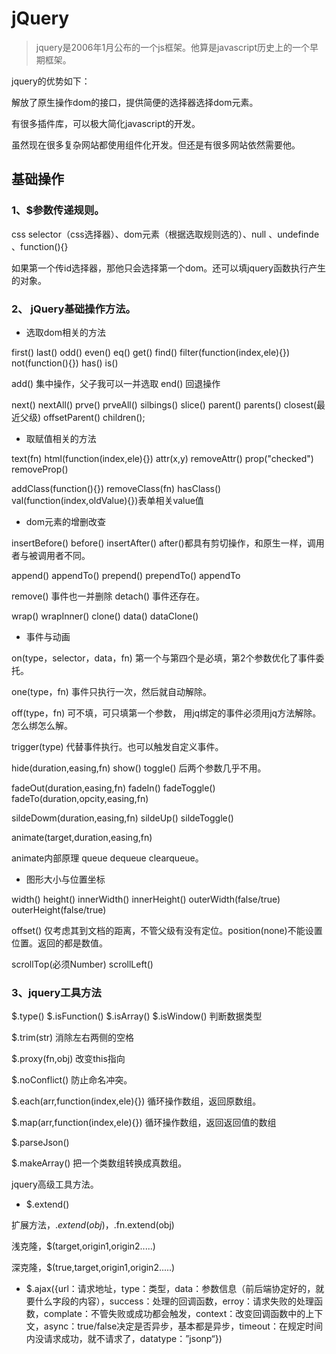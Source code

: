 # jQuery

> jquery是2006年1月公布的一个js框架。他算是javascript历史上的一个早期框架。

jquery的优势如下：

解放了原生操作dom的接口，提供简便的选择器选择dom元素。

有很多插件库，可以极大简化javascript的开发。

虽然现在很多复杂网站都使用组件化开发。但还是有很多网站依然需要他。



## 基础操作

### 1、$参数传递规则。

css selector（css选择器）、dom元素（根据选取规则选的）、null 、undefinde 、function(){}

如果第一个传id选择器，那他只会选择第一个dom。还可以填jquery函数执行产生的对象。

### 2、 jQuery基础操作方法。

- 选取dom相关的方法

first() last() odd() even() eq() get() find() filter(function(index,ele){}) not(function(){}) has() is()

add() 集中操作，父子我可以一并选取  end() 回退操作

next() nextAll() prve() prveAll()  silbings() slice() parent() parents() closest(最近父级) offsetParent() children();

- 取赋值相关的方法

text(fn) html(function(index,ele){}) attr(x,y) removeAttr() prop("checked") removeProp() 

addClass(function(){})  removeClass(fn) hasClass() val(function(index,oldValue){})表单相关value值

- dom元素的增删改查

insertBefore()  before() insertAfter() after()都具有剪切操作，和原生一样，调用者与被调用者不同。

append() appendTo()  prepend() prependTo() appendTo

remove() 事件也一并删除 detach() 事件还存在。 

wrap() wrapInner() clone() data() dataClone()

- 事件与动画

on(type，selector，data，fn) 第一个与第四个是必填，第2个参数优化了事件委托。

one(type，fn) 事件只执行一次，然后就自动解除。

off(type，fn) 可不填，可只填第一个参数， 用jq绑定的事件必须用jq方法解除。怎么绑怎么解。

trigger(type) 代替事件执行。也可以触发自定义事件。 

hide(duration,easing,fn) show() toggle() 后两个参数几乎不用。

fadeOut(duration,easing,fn) fadeIn() fadeToggle() fadeTo(duration,opcity,easing,fn)

sildeDowm(duration,easing,fn) sildeUp() sildeToggle()

animate(target,duration,easing,fn)

animate内部原理 queue dequeue clearqueue。

- 图形大小与位置坐标

width() height()  innerWidth() innerHeight() outerWidth(false/true) outerHeight(false/true)

offset() 仅考虑其到文档的距离，不管父级有没有定位。position(none)不能设置位置。返回的都是数值。

scrollTop(必须Number) scrollLeft() 

### 3、jquery工具方法

$.type() $.isFunction() $.isArray() $.isWindow() 判断数据类型 

$.trim(str) 消除左右两侧的空格

$.proxy(fn,obj) 改变this指向

$.noConflict() 防止命名冲突。 

$.each(arr,function(index,ele){}) 循环操作数组，返回原数组。

$.map(arr,function(index,ele){}) 循环操作数组，返回返回值的数组

$.parseJson()

$.makeArray() 把一个类数组转换成真数组。

jquery高级工具方法。

- $.extend()

扩展方法，$.extend(obj)，$.fn.extend(obj)

浅克隆，$(target,origin1,origin2.....) 

深克隆，$(true,target,origin1,origin2.....)

- $.ajax({url：请求地址，type：类型，data：参数信息（前后端协定好的，就要什么字段的内容），success：处理的回调函数，erroy：请求失败的处理函数，complate：不管失败或成功都会触发，context：改变回调函数中的上下文，async：true/false决定是否异步，基本都是异步，timeout：在规定时间内没请求成功，就不请求了，datatype：”jsonp“})

